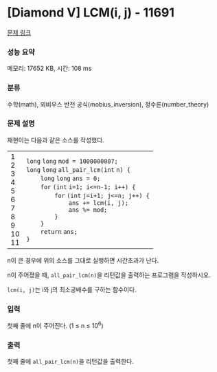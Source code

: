 # [Diamond V] LCM(i, j) - 11691 

[문제 링크](https://www.acmicpc.net/problem/11691) 

### 성능 요약

메모리: 17652 KB, 시간: 108 ms

### 분류

수학(math), 뫼비우스 반전 공식(mobius_inversion), 정수론(number_theory)

### 문제 설명

<p>재현이는 다음과 같은 소스를 작성했다.</p>

<div><div id="highlighter_477851" class="syntaxhighlighter  c"><table border="0" cellpadding="0" cellspacing="0"><tbody><tr><td class="gutter"><div class="line number1 index0 alt2">1</div><div class="line number2 index1 alt1">2</div><div class="line number3 index2 alt2">3</div><div class="line number4 index3 alt1">4</div><div class="line number5 index4 alt2">5</div><div class="line number6 index5 alt1">6</div><div class="line number7 index6 alt2">7</div><div class="line number8 index7 alt1">8</div><div class="line number9 index8 alt2">9</div><div class="line number10 index9 alt1">10</div><div class="line number11 index10 alt2">11</div></td><td class="code"><div class="container"><div class="line number1 index0 alt2"><code class="c color1 bold">long</code> <code class="c color1 bold">long</code> <code class="c plain">mod = 1000000007;</code></div><div class="line number2 index1 alt1"><code class="c color1 bold">long</code> <code class="c color1 bold">long</code> <code class="c plain">all_pair_lcm(</code><code class="c color1 bold">int</code> <code class="c plain">n) {</code></div><div class="line number3 index2 alt2"><code class="c spaces">    </code><code class="c color1 bold">long</code> <code class="c color1 bold">long</code> <code class="c plain">ans = 0;</code></div><div class="line number4 index3 alt1"><code class="c spaces">    </code><code class="c keyword bold">for</code> <code class="c plain">(</code><code class="c color1 bold">int</code> <code class="c plain">i=1; i<=n-1; i++) {</code></div><div class="line number5 index4 alt2"><code class="c spaces">        </code><code class="c keyword bold">for</code> <code class="c plain">(</code><code class="c color1 bold">int</code> <code class="c plain">j=i+1; j<=n; j++) {</code></div><div class="line number6 index5 alt1"><code class="c spaces">            </code><code class="c plain">ans += lcm(i, j);</code></div><div class="line number7 index6 alt2"><code class="c spaces">            </code><code class="c plain">ans %= mod;</code></div><div class="line number8 index7 alt1"><code class="c spaces">        </code><code class="c plain">}</code></div><div class="line number9 index8 alt2"><code class="c spaces">    </code><code class="c plain">}</code></div><div class="line number10 index9 alt1"><code class="c spaces">    </code><code class="c keyword bold">return</code> <code class="c plain">ans;</code></div><div class="line number11 index10 alt2"><code class="c plain">}</code></div></div></td></tr></tbody></table></div></div>

<p>n이 큰 경우에 위의 소스를 그대로 실행하면 시간초과가 난다.</p>

<p>n이 주어졌을 때, <code>all_pair_lcm(n)</code>을 리턴값을 출력하는 프로그램을 작성하시오.</p>

<p><code>lcm(i, j)</code>는 i와 j의 최소공배수를 구하는 함수이다.</p>

### 입력 

 <p>첫째 줄에 n이 주어진다. (1 ≤ n ≤ 10<sup>6</sup>)</p>

### 출력 

 <p>첫째 줄에 <code>all_pair_lcm(n)</code>을 리턴값을 출력한다.</p>

